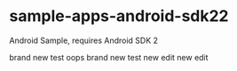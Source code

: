 # sample-apps-android-sdk22
Android Sample, requires Android SDK 2

brand new test oops
brand new test
new edit
new edit
